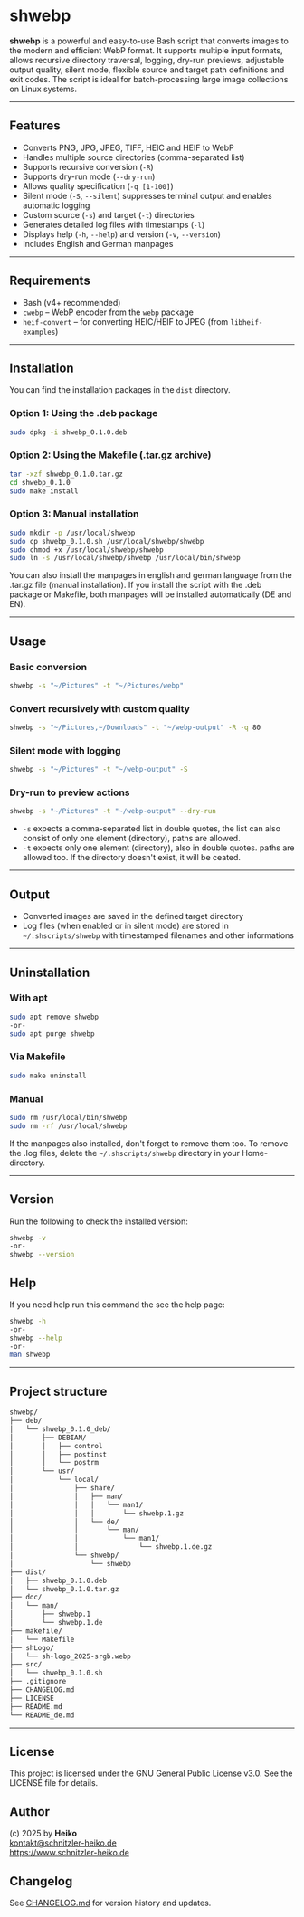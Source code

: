 # shwebp

**shwebp** is a powerful and easy-to-use Bash script that converts images to the modern and efficient WebP format. It supports multiple input formats, allows recursive directory traversal, logging, dry-run previews, adjustable output quality, silent mode, flexible source and target path definitions and exit codes. The script is ideal for batch-processing large image collections on Linux systems.

---

## Features

- Converts PNG, JPG, JPEG, TIFF, HEIC and HEIF to WebP
- Handles multiple source directories (comma-separated list)
- Supports recursive conversion (`-R`)
- Supports dry-run mode (`--dry-run`)
- Allows quality specification (`-q [1-100]`)
- Silent mode (`-S`, `--silent`) suppresses terminal output and enables automatic logging
- Custom source (`-s`) and target (`-t`) directories
- Generates detailed log files with timestamps (`-l`)
- Displays help (`-h`, `--help`) and version (`-v`, `--version`)
- Includes English and German manpages

---

## Requirements

- Bash (v4+ recommended)
- `cwebp` – WebP encoder from the `webp` package
- `heif-convert` – for converting HEIC/HEIF to JPEG (from `libheif-examples`)

---

## Installation

You can find the installation packages in the `dist` directory.

### Option 1: Using the .deb package

```bash
sudo dpkg -i shwebp_0.1.0.deb
```

### Option 2: Using the Makefile (.tar.gz archive)

```bash
tar -xzf shwebp_0.1.0.tar.gz
cd shwebp_0.1.0
sudo make install
```

### Option 3: Manual installation

```bash
sudo mkdir -p /usr/local/shwebp
sudo cp shwebp_0.1.0.sh /usr/local/shwebp/shwebp
sudo chmod +x /usr/local/shwebp/shwebp
sudo ln -s /usr/local/shwebp/shwebp /usr/local/bin/shwebp
```

You can also install the manpages in english and german language from the .tar.gz file (manual installation).
If you install the script with the .deb package or Makefile, both manpages will be installed  automatically (DE and EN).

---

## Usage

### Basic conversion

```bash
shwebp -s "~/Pictures" -t "~/Pictures/webp"
```

### Convert recursively with custom quality

```bash
shwebp -s "~/Pictures,~/Downloads" -t "~/webp-output" -R -q 80
```

### Silent mode with logging

```bash
shwebp -s "~/Pictures" -t "~/webp-output" -S
```

### Dry-run to preview actions

```bash
shwebp -s "~/Pictures" -t "~/webp-output" --dry-run
```

- `-s` expects a comma-separated list in double quotes, the list can also consist of only one element (directory), paths are allowed.
- `-t` expects only one element (directory), also in double quotes. paths are allowed too. If the directory doesn't exist, it will be ceated.

---

## Output

- Converted images are saved in the defined target directory
- Log files (when enabled or in silent mode) are stored in `~/.shscripts/shwebp` with timestamped filenames and other informations

---

## Uninstallation

### With apt

```bash
sudo apt remove shwebp
-or-
sudo apt purge shwebp
```

### Via Makefile

```bash
sudo make uninstall
```

### Manual

```bash
sudo rm /usr/local/bin/shwebp
sudo rm -rf /usr/local/shwebp
```

If the manpages also installed, don't forget to remove them too.
To remove the .log files, delete the `~/.shscripts/shwebp` directory in your Home-directory.

---

## Version

Run the following to check the installed version:

```bash
shwebp -v
-or-
shwebp --version
```

## Help

If you need help run this command the see the help page:

```bash
shwebp -h
-or-
shwebp --help
-or-
man shwebp
```

---

## Project structure

```bash
shwebp/
├── deb/
│   └── shwebp_0.1.0_deb/
│       ├── DEBIAN/
│       │   ├── control
│       │   ├── postinst
│       │   └── postrm
│       └── usr/
│           └── local/
│               ├── share/
│               │   ├── man/
│               │   │   └── man1/
│               │   │       └── shwebp.1.gz
│               │   └── de/
│               │       └── man/
│               │           └── man1/
│               │               └── shwebp.1.de.gz
│               └── shwebp/
│                   └── shwebp
├── dist/
│   ├── shwebp_0.1.0.deb
│   └── shwebp_0.1.0.tar.gz
├── doc/
│   └── man/
│       ├── shwebp.1
│       └── shwebp.1.de
├── makefile/
│   └── Makefile
├── shLogo/
│   └── sh-logo_2025-srgb.webp
├── src/
│   └── shwebp_0.1.0.sh
├── .gitignore
├── CHANGELOG.md
├── LICENSE
├── README.md
└── README_de.md
```

---

## License

This project is licensed under the GNU General Public License v3.0. See the LICENSE file for details.

## Author

(c) 2025 by **Heiko**  
<kontakt@schnitzler-heiko.de>  
https://www.schnitzler-heiko.de

## Changelog

See [CHANGELOG.md](./CHANGELOG.md) for version history and updates.
